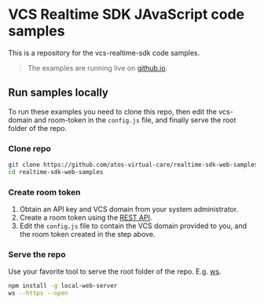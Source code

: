 # VCS Realtime SDK JAvaScript code samples

This is a repository for the vcs-realtime-sdk code samples.

> The examples are running live on [github.io](https://atos-virtual-care.github.io/realtime-sdk-web-samples/).

## Run samples locally

To run these examples you need to clone this repo, then edit the vcs-domain and room-token in the `config.js` file, and finally serve the root folder of the repo.

### Clone repo

```bash
git clone https://github.com/atos-virtual-care/realtime-sdk-web-samples
cd realtime-sdk-web-samples
```

### Create room token

1. Obtain an API key and VCS domain from your system administrator.
2. Create a room token using the [REST API](https://sdk.virtualcareservices.net/sdks/rest/).
3. Edit the `config.js` file to contain the VCS domain provided to you, and the room token created in the step above.

### Serve the repo

Use your favorite tool to serve the root folder of the repo. E.g. [ws](https://www.npmjs.com/package/local-web-server).

```bash
npm install -g local-web-server
ws --https --open
```
